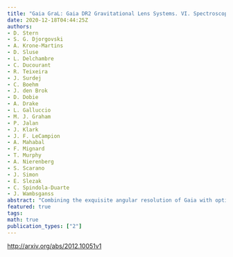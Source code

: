 ```yaml
---
title: "Gaia GraL: Gaia DR2 Gravitational Lens Systems. VI. Spectroscopic   Confirmation and Modeling of Quadruply-Imaged Lensed Quasars"
date: 2020-12-18T04:44:25Z
authors:
- D. Stern
- S. G. Djorgovski
- A. Krone-Martins
- D. Sluse
- L. Delchambre
- C. Ducourant
- R. Teixeira
- J. Surdej
- C. Boehm
- J. den Brok
- D. Dobie
- A. Drake
- L. Galluccio
- M. J. Graham
- P. Jalan
- J. Klark
- J. F. LeCampion
- A. Mahabal
- F. Mignard
- T. Murphy
- A. Nierenberg
- S. Scarano
- J. Simon
- E. Slezak
- C. Spindola-Duarte
- J. Wambsganss
abstract: "Combining the exquisite angular resolution of Gaia with optical light curves and WISE photometry, the Gaia Gravitational Lenses group (GraL) uses machine learning techniques to identify candidate strongly lensed quasars, and has confirmed over two dozen new strongly lensed quasars from the Gaia Data Release 2. This paper reports on the 12 quadruply-imaged quasars identified by this effort to date, which is approximately a 20% increase in the total number of confirmed quadruply-imaged quasars. We discuss the candidate selection, spectroscopic follow-up, and lens modeling. We also report our spectroscopic failures as an aid for future investigations."
featured: true
tags:
math: true
publication_types: ["2"]
---
```

http://arxiv.org/abs/2012.10051v1